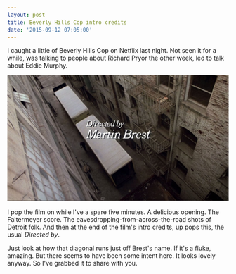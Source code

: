 ```yaml
---
layout: post
title: Beverly Hills Cop intro credits
date: '2015-09-12 07:05:00'
---
```


I caught a little of Beverly Hills Cop on Netflix last night. Not seen it for a while, was talking to people about Richard Pryor the other week, led to talk about Eddie Murphy.

![](/assets/bh-cop-director.jpg)

I pop the film on while I've a spare five minutes. A delicious opening. The Faltermeyer score. The eavesdropping-from-across-the-road shots of Detroit folk. And then at the end of the film's intro credits, up pops this, the usual *Directed by*.

Just look at how that diagonal runs just off Brest's name. If it's a fluke, amazing. But there seems to have been some intent here. It looks lovely anyway. So I've grabbed it to share with you.
